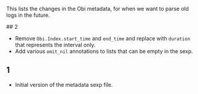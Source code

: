 This lists the changes in the Obi metadata, for when we want to parse old logs
in the future.

## 2

- Remove `Obi.Index.start_time` and `end_time` and replace with `duration`
  that represents the interval only.
- Add various `omit_nil` annotations to lists that can be empty in the sexp.

## 1

- Initial version of the metadata sexp file.
